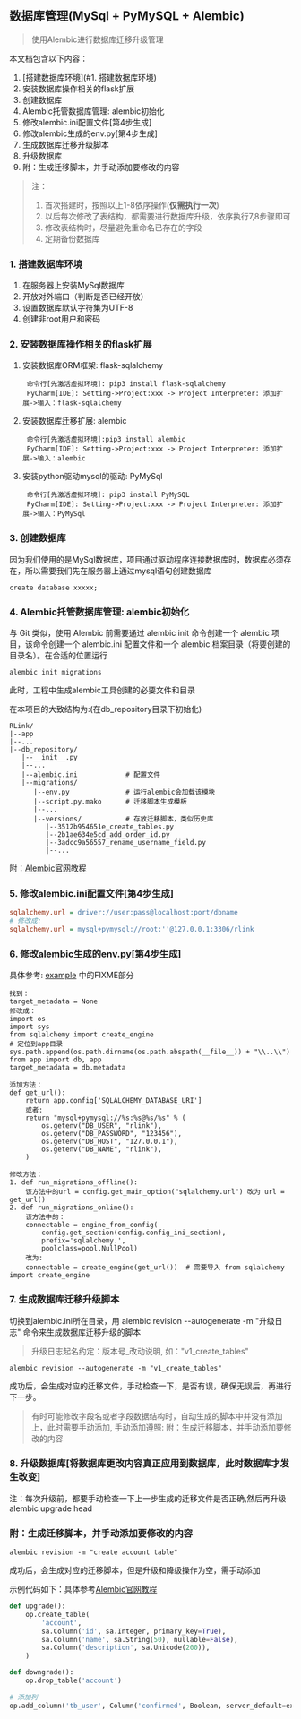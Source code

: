 ## 数据库管理(MySql + PyMySQL + Alembic)
>使用Alembic进行数据库迁移升级管理

本文档包含以下内容：
1. [搭建数据库环境](#1. 搭建数据库环境)
2. 安装数据库操作相关的flask扩展
3. 创建数据库
4. Alembic托管数据库管理: alembic初始化
5. 修改alembic.ini配置文件[第4步生成]
6. 修改alembic生成的env.py[第4步生成]
7. 生成数据库迁移升级脚本
8. 升级数据库
9. 附：生成迁移脚本，并手动添加要修改的内容

>注：
>1. 首次搭建时，按照以上1-8依序操作(**仅需执行一次**)
>2. 以后每次修改了表结构，都需要进行数据库升级，依序执行7,8步骤即可
>3. 修改表结构时，尽量避免重命名已存在的字段
>4. 定期备份数据库

### 1. 搭建数据库环境
1. 在服务器上安装MySql数据库
2. 开放对外端口（判断是否已经开放）
3. 设置数据库默认字符集为UTF-8
4. 创建非root用户和密码

### 2. 安装数据库操作相关的flask扩展
1. 安装数据库ORM框架: flask-sqlalchemy

		命令行[先激活虚拟环境]: pip3 install flask-sqlalchemy
		PyCharm[IDE]: Setting->Project:xxx -> Project Interpreter: 添加扩展->输入：flask-sqlalchemy
	
2. 安装数据库迁移扩展: alembic

		命令行[先激活虚拟环境]:pip3 install alembic
		PyCharm[IDE]: Setting->Project:xxx -> Project Interpreter: 添加扩展->输入：alembic

3. 安装python驱动mysql的驱动: PyMySql

		命令行[先激活虚拟环境]: pip3 install PyMySQL
		PyCharm[IDE]: Setting->Project:xxx -> Project Interpreter: 添加扩展->输入：PyMySql

### 3. 创建数据库
因为我们使用的是MySql数据库，项目通过驱动程序连接数据库时，数据库必须存在，所以需要我们先在服务器上通过mysql语句创建数据库

	create database xxxxx;
	
### 4. Alembic托管数据库管理: alembic初始化
与 Git 类似，使用 Alembic 前需要通过 alembic init 命令创建一个 alembic 项目，该命令创建一个 alembic.ini 配置文件和一个 alembic 档案目录（将要创建的目录名）。在合适的位置运行

	alembic init migrations

此时，工程中生成alembic工具创建的必要文件和目录

在本项目的大致结构为:(在db_repository目录下初始化)
```text
RLink/
|--app
|--...
|--db_repository/
   |--__init__.py
   |--...
   |--alembic.ini            # 配置文件
   |--migrations/
      |--env.py              # 运行alembic会加载该模块
      |--script.py.mako      # 迁移脚本生成模板
      |--...
      |--versions/           # 存放迁移脚本，类似历史库
         |--3512b954651e_create_tables.py
         |--2b1ae634e5cd_add_order_id.py
         |--3adcc9a56557_rename_username_field.py
         |--...
```

附：[Alembic官网教程](http://alembic.zzzcomputing.com/en/latest/tutorial.html)

### 5. 修改alembic.ini配置文件[第4步生成]
```ini
sqlalchemy.url = driver://user:pass@localhost:port/dbname
# 修改成:
sqlalchemy.url = mysql+pymysql://root:''@127.0.0.1:3306/rlink
```

### 6. 修改alembic生成的env.py[第4步生成]
具体参考: [example](alembic_env_example.py) 中的FIXME部分
```text
找到：
target_metadata = None
修改成：
import os
import sys
from sqlalchemy import create_engine
# 定位到app目录
sys.path.append(os.path.dirname(os.path.abspath(__file__)) + "\\..\\")
from app import db, app
target_metadata = db.metadata

添加方法：
def get_url():
    return app.config['SQLALCHEMY_DATABASE_URI']
    或者:
    return "mysql+pymysql://%s:%s@%s/%s" % (
        os.getenv("DB_USER", "rlink"),
        os.getenv("DB_PASSWORD", "123456"),
        os.getenv("DB_HOST", "127.0.0.1"),
        os.getenv("DB_NAME", "rlink"),
    )
    
修改方法：
1. def run_migrations_offline():
	该方法中的url = config.get_main_option("sqlalchemy.url") 改为 url = get_url()
2. def run_migrations_online():
	该方法中的：
    connectable = engine_from_config(
        config.get_section(config.config_ini_section),
        prefix='sqlalchemy.',
        poolclass=pool.NullPool)
    改为:
    connectable = create_engine(get_url())	# 需要导入 from sqlalchemy import create_engine
```
    
### 7. 生成数据库迁移升级脚本
切换到alembic.ini所在目录，用 alembic revision --autogenerate -m "升级日志" 命令来生成数据库迁移升级的脚本

> 升级日志起名约定：版本号_改动说明, 如："v1_create_tables"

	alembic revision --autogenerate -m "v1_create_tables" 
	
成功后，会生成对应的迁移文件，手动检查一下，是否有误，确保无误后，再进行下一步。

>有时可能修改字段名或者字段数据结构时，自动生成的脚本中并没有添加上，此时需要手动添加, 手动添加遵照: 附：生成迁移脚本，并手动添加要修改的内容

### 8. 升级数据库[将数据库更改内容真正应用到数据库，此时数据库才发生改变]
注：每次升级前，都要手动检查一下上一步生成的迁移文件是否正确,然后再升级
	alembic upgrade head
	
### 附：生成迁移脚本，并手动添加要修改的内容
	alembic revision -m "create account table"
成功后，会生成对应的迁移脚本，但是升级和降级操作为空，需手动添加

示例代码如下：具体参考[Alembic官网教程](http://alembic.zzzcomputing.com/en/latest/tutorial.html)
```python
def upgrade():
    op.create_table(
        'account',
        sa.Column('id', sa.Integer, primary_key=True),
        sa.Column('name', sa.String(50), nullable=False),
        sa.Column('description', sa.Unicode(200)),
    )

def downgrade():
    op.drop_table('account')
    
# 添加列
op.add_column('tb_user', Column('confirmed', Boolean, server_default=expression.false()))
```
